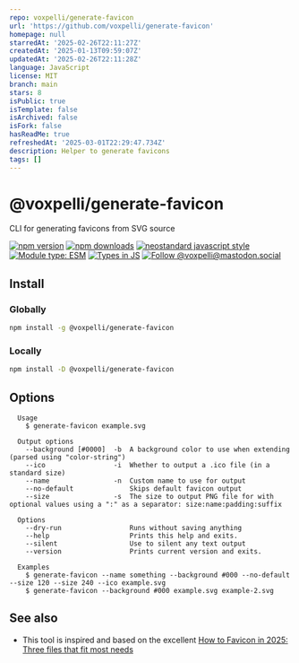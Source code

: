 ```yaml
---
repo: voxpelli/generate-favicon
url: 'https://github.com/voxpelli/generate-favicon'
homepage: null
starredAt: '2025-02-26T22:11:27Z'
createdAt: '2025-01-13T09:59:07Z'
updatedAt: '2025-02-26T22:11:28Z'
language: JavaScript
license: MIT
branch: main
stars: 8
isPublic: true
isTemplate: false
isArchived: false
isFork: false
hasReadMe: true
refreshedAt: '2025-03-01T22:29:47.734Z'
description: Helper to generate favicons
tags: []
---
```


# @voxpelli/generate-favicon

CLI for generating favicons from SVG source

[![npm version](https://img.shields.io/npm/v/@voxpelli/generate-favicon.svg?style=flat)](https://www.npmjs.com/package/@voxpelli/generate-favicon)
[![npm downloads](https://img.shields.io/npm/dm/@voxpelli/generate-favicon.svg?style=flat)](https://www.npmjs.com/package/@voxpelli/generate-favicon)
[![neostandard javascript style](https://img.shields.io/badge/code_style-neostandard-7fffff?style=flat&labelColor=ff80ff)](https://github.com/neostandard/neostandard)
[![Module type: ESM](https://img.shields.io/badge/module%20type-esm-brightgreen)](https://github.com/voxpelli/badges-cjs-esm)
[![Types in JS](https://img.shields.io/badge/types_in_js-yes-brightgreen)](https://github.com/voxpelli/types-in-js)
[![Follow @voxpelli@mastodon.social](https://img.shields.io/mastodon/follow/109247025527949675?domain=https%3A%2F%2Fmastodon.social&style=social)](https://mastodon.social/@voxpelli)

## Install

### Globally

```sh
npm install -g @voxpelli/generate-favicon
```

### Locally

```sh
npm install -D @voxpelli/generate-favicon
```

## Options

```
  Usage
    $ generate-favicon example.svg

  Output options
    --background [#0000]  -b  A background color to use when extending (parsed using "color-string")
    --ico                 -i  Whether to output a .ico file (in a standard size)
    --name                -n  Custom name to use for output
    --no-default              Skips default favicon output
    --size                -s  The size to output PNG file for with optional values using a ":" as a separator: size:name:padding:suffix

  Options
    --dry-run                 Runs without saving anything
    --help                    Prints this help and exits.
    --silent                  Use to silent any text output
    --version                 Prints current version and exits.

  Examples
    $ generate-favicon --name something --background #000 --no-default --size 120 --size 240 --ico example.svg
    $ generate-favicon --background #000 example.svg example-2.svg
```

## See also

- This tool is inspired and based on the excellent [How to Favicon in 2025: Three files that fit most needs](https://evilmartians.com/chronicles/how-to-favicon-in-2021-six-files-that-fit-most-needs)

